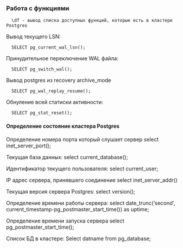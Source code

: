 ### Работа с функциями

      \df - вывод списка доступных функций, которые есть в кластере Postgres
      
Вывод текущего LSN:

      SELECT pg_current_wal_lsn();
      
Принудительное переключение WAL файла:

      SELECT pg_switch_wal();

Вывод postgres из recovery archive_mode

      SELECT pg_wal_replay_resume(); 

Обнуление всей статиски активности:

      SELECT pg_stat_reset();


#### Определение состояние кластера Postgres

Определение номера порта который слушает сервер
    select inet_server_port();
    
Текущая база данных:
    select current_database();
    
Идентификатор текущего пользователя:
    select current_user;
    
IP адрес сервера, принявшего соединение
    select inet_server_addr()
    
Текущая версия сервера Postgres:
    select version();

Определение времени работы сервера:
    select date_trunc(‘second’, current_timestamp-pg_postmaster_start_time()) as uptime;
    
Определение времени запуска сервера
    select pg_postmaster_start_time();

Список БД в кластере:
    Select datname from pg_database;
